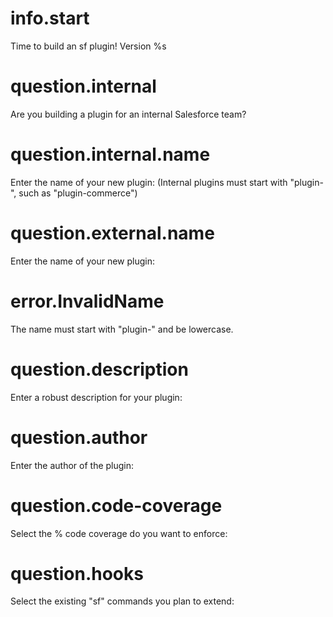# info.start

Time to build an sf plugin! Version %s

# question.internal

Are you building a plugin for an internal Salesforce team?

# question.internal.name

Enter the name of your new plugin: (Internal plugins must start with "plugin-", such as "plugin-commerce")

# question.external.name

Enter the name of your new plugin:

# error.InvalidName

The name must start with "plugin-" and be lowercase.

# question.description

Enter a robust description for your plugin:

# question.author

Enter the author of the plugin:

# question.code-coverage

Select the % code coverage do you want to enforce:

# question.hooks

Select the existing "sf" commands you plan to extend:
